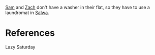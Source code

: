 [Sam](Sam.md) and [Zach](Zach.md) don't have a washer in their flat, so they have to use a laundromat in [Salwa](Salwa.md).

# References
Lazy Saturday